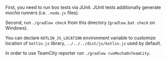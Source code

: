 First, you need to run box tests via JUnit. JUnit tests additionally generate *mocha* runners
(i.e. `.node.js` files).

Second, run `./gradlew check` from this directory (`gradlew.bat check` on Windows).

You can declare `KOTLIN_JS_LOCATION` environment variable to customize location of `kotlin.js` library,
`../../../dist/js/kotlin.js` used by default.

In order to use TeamCity reporter run `./gradlew runMochaOnTeamCity`.

